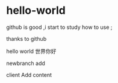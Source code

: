 # hello-world


github is good ,i start to study how to use ;

thanks to github


hello world 世界你好


newbranch add


client Add content 
